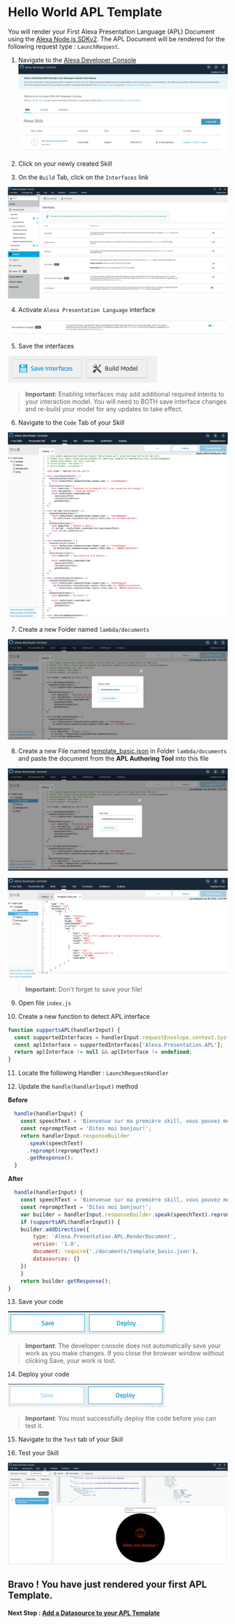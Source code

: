 # Hello World APL Template

You will render your First Alexa Presentation Language (APL) Document using the [Alexa Node.js SDKv2](https://github.com/alexa/alexa-skills-kit-sdk-for-nodejs). The APL Document will be rendered for the following request type : ```LaunchRequest```.

1. Navigate to the [Alexa Developer Console](https://developer.amazon.com/alexa/console/ask) 
![console](./images/alexa_developer_console.png)

2. Click on your newly created Skill

3. On the `Build` Tab, click on the `Interfaces` link

![skill_interfaces](./images/skill_interfaces.png)

4. Activate `Alexa Presentation Language` interface

![activate_apl_interface](./images/activate_apl_interface.png)

5. Save the interfaces

![save_interfaces](./images/save_interfaces.png)

> **Important:** Enabling interfaces may add additional required intents to your interaction model. You will need to BOTH save interface changes and re-build your model for any updates to take effect.

6. Navigate to the `Code` Tab of your Skill

![backend_hosted_skill](./images/backend_hosted_skill.png)

7. Create a new Folder named `lambda/documents` 

![backend_folder_creation](./images/backend_folder_creation.png)

8. Create a new File named [template_basic.json](../lambda/custom/documents/template_basic.json) in Folder ```lambda/documents``` and paste the document from the **APL Authoring Tool** into this file

![backend_file_creation](./images/backend_file_creation.png)

![backend_template_basic](./images/backend_template_basic.png)

> **Important:** Don't forget to save your file!

9. Open file ```index.js```

10. Create a new function to detect APL interface

```javascript
function supportsAPL(handlerInput) {
  const supportedInterfaces = handlerInput.requestEnvelope.context.System.device.supportedInterfaces;
  const aplInterface = supportedInterfaces['Alexa.Presentation.APL'];
  return aplInterface != null && aplInterface != undefined;
}
```

11. Locate the following Handler : ```LaunchRequestHandler```

12. Update the ```handle(handlerInput)```  method

**Before**

```javascript
  handle(handlerInput) {
    const speechText = 'Bienvenue sur ma première skill, vous pouvez me dire bonjour!';
    const repromptText = 'Dites moi bonjour!';
    return handlerInput.responseBuilder
      .speak(speechText)
      .reprompt(repromptText)
      .getResponse();
  }
```

**After**
```javascript
  handle(handlerInput) {
    const speechText = 'Bienvenue sur ma première skill, vous pouvez me dire bonjour!';
    const repromptText = 'Dites moi bonjour!';
    var builder = handlerInput.responseBuilder.speak(speechText).reprompt(repromptText);
    if (supportsAPL(handlerInput)) {
    builder.addDirective({
        type: 'Alexa.Presentation.APL.RenderDocument',
        version: '1.0',
        document: require('./documents/template_basic.json'),
        datasources: {}
    })
    }
    return builder.getResponse();
}
```

13. Save your code

![save_backend](./images/save_backend.png)

>  **Important**: The developer console does not automatically save your work as you make changes. If you close the browser window without clicking Save, your work is lost.

14. Deploy your code

![deploy_backend](./images/deploy_backend.png)

> **Important**: You must successfully deploy the code before you can test it.

15. Navigate to the `Test` tab of your Skill

10. Test your Skill

![simulator](./images/simulator-hello-world.png)

## Bravo ! You have just rendered your first APL Template.

#### Next Step : [Add a Datasource to your APL Template](./02-datasource.md)